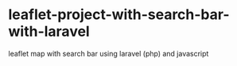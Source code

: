# leaflet-project-with-search-bar-with-laravel
leaflet map with search bar using laravel (php) and javascript
